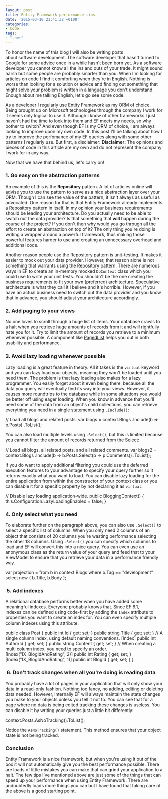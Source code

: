 ```yaml
---
layout: post
title: Entity Framework performance tips
date: '2015-03-10 21:41:32 +0100'
categories:
- Code
tags:
- ".net"
---
```


To honor the name of this blog I will also be writing posts about software development. The software developer that hasn't turned to Google for some advice once in a while hasn't been born yet. As a software developer you cannot know all the ins and outs of your trade. It might sound harsh but some people are probably smarter than you. When I'm looking for articles on code I find it comforting when they're in English. Nothing is worse than looking for a solution or advice and finding out something that might solve your problem is written in a language you don't understand. Enough about me talking English, let's go see some code.

As a developer I regularly use Entity Framework as my ORM of choice. Being brought up on Microsoft technologies through the company I work for it seems only logical to use it. Although I know of other frameworks I just haven't had the time to look into them and EF meets my needs, so why bother to switch? And even though EF is my ORM of choice, I am always looking to improve upon my own code. In this post I'll be talking about how I try to improve the perfomance of my EF queries along with some other patterns I regularly use. But first, a disclaimer:
**Disclaimer:** The opinions and pieces of code in this article are my own and do not represent the company I work for in any way.

Now that we have that behind us, let's carry on!

### 1. Go easy on the abstraction patterns

An example of this is the **Repository** pattern. A lot of articles online will advise you to use the pattern to serve as a nice abstraction layer over your ORM. Though I can see the value of the pattern, it isn't always as useful as advocated. One reason for that is that Entity Framework already implements a Repository pattern in itself. In my opinion your business requirements should be leading your architecture. Do you actually need to be able to switch out the data provider? Is that something that **will** happen during the course of the project? If you don't then why would you go through all the effort to create an abstraction on top of it? The only thing you're doing is writing a wrapper around a powerful framework, thus making those powerful features harder to use and creating an unnecessary overhead and additional code.

Another reason people use the Repository pattern is unit-testing. It makes it easier to mock out your data provider. However, that reason alone is not something that warrants using the Repository pattern. There are numerous ways in EF to create an in-memory mocked `DbContext` class which you could use to write your unit tests. You shouldn't be the one creating the business requirements to fit your own (preferred) architecture. Speculative architecture is what they call it I believe and it's horrible. However, if you have an actual business need to switch out the data provider and you know that in advance, you should adjust your architecture accordingly.

### 2. Add paging to your views

No one loves to scroll through a huge list of items. Your database crawls to a halt when you retrieve huge amounts of records from it and will rightfully hate you for it. Try to limit the amount of records you retrieve to a minimum whenever possible. A component like [PagedList](https://www.nuget.org/packages/PagedList.Mvc) helps you out in both usability and performance.

### 3. Avoid lazy loading whenever possible

Lazy loading is a great feature in theory. All it takes is the `virtual` keyword and you can lazy load your objects, meaning they won't be loaded until you need them. The problem is that lazy loading also makes for a lazy programmer. You easily forget about it even being there, because all the data you query will eventually find its way into your views. However, it causes more roundtrips to the database while in some situations you would be better off using eager loading. When you know in advance that you'll need some of the data from an object's child collections, you can retrieve everything you need in a single statement using `.Include()`:

// Load all blogs and related posts.
    var blogs = context.Blogs 
                .Include(b => b.Posts) 
                .ToList();

You can also load multiple levels using `.Select()`, but this is limited because you cannot filter the amount of records returned from the Select:

// Load all blogs, all related posts, and all related comments.
    var blogs2 = context.Blogs 
                 .Include(b => b.Posts.Select(p => p.Comments)) 
                 .ToList();

If you do want to apply additional filtering you could use the deferred execution features to your advantage to specify your query further so it returns exactly what you want to load. You can disable lazy loading for the entire application from within the constructor of your context class or you can disable it for a specific property by not declaring it as `virtual`.

// Disable lazy loading application-wide.
    public BloggingContext() 
    { 
        this.Configuration.LazyLoadingEnabled = false; 
    }
    

### 4. Only select what you need

To elaborate further on the paragraph above, you can also use `.Select()` to select a specific list of columns. When you only need 2 columns of an object that consists of 20 columns you're wasting performance selecting the other 18 columns. Using `.Select()` you can specify which columns to load and EF will convert this into a nice query. You can even use an anonymous class as the return value of your query and feed that to your ViewModel to ensure that you retrieve your data in a performance friendly way.

var projection = from b in context.Blogs
                     where b.Tag == "development"
                     select new { 
                         b.Title, b.Body
                     };

###  5. Add indexes

A relational database performs better when you have added some meaningful indexes. Everyone probably knows that. Since EF 6.1, indexes can be defined using code-first by adding the `Index` attribute to properties you want to create an index for. You can even specify multiple column indexes using this attribute.

public class Post 
    { 
        public int Id { get; set; } 
        public string Title { get; set; } 
        // A single column index, using default naming conventions.
        [Index]
        public int AuthorId { get; set; }
        public string Content { get; set; } 
        // When creating a multi column index, you need to specify an order.
        [Index("IX_BlogIdAndRating", 2)] 
        public int Rating { get; set; } 
        [Index("IX_BlogIdAndRating", 1)] 
        public int BlogId { get; set; } 
    }

###  6. Don't track changes when all you're doing is reading data

You probably have a lot of pages in your application that will only show your data in a read-only fashion. Nothing too fancy, no adding, editing or deleting data needed. However, internally EF will always maintain the state changes you make to your objects unless you tell it not to. You can see that for a page where no data is being edited tracking these changes is useless. You can disable it by writing your queries just a little bit differently:

context.Posts.AsNoTracking().ToList();

Notice the `AsNoTracking()` statement. This method ensures that your object state is not being tracked.

### Conclusion

Entity Framework is a nice framework, but when you're using it out of the box it will not automatically give you the best performance possible. There are loads of little mistakes you can make that can grind your application to a halt. The few tips I've mentioned above are just some of the things that can speed up your performance when using Entity Framework. There are undoubtedly loads more things you can but I have found that taking care of the above is a good starting point.
